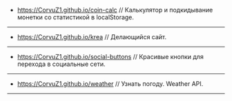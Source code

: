 * <https://CorvuZ1.github.io/coin-calc> // Калькулятор и подкидывание монетки со статистикой в localStorage.  
***
* <https://CorvuZ1.github.io/krea> // Делающийся сайт.  
***
* <https://CorvuZ1.github.io/social-buttons> // Красивые кнопки для перехода в социальные сети.  
***
* <https://CorvuZ1.github.io/weather> // Узнать погоду. Weather API.  
***
